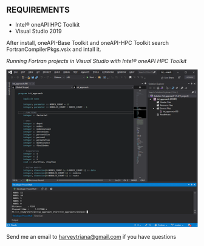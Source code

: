 ## REQUIREMENTS

- Intel® oneAPI HPC Toolkit
- Visual Studio 2019

After install, oneAPI-Base Toolkit and oneAPI-HPC Toolkit search FortranCompilerPkgs.vsix and intall it.

*Running Fortran projects in Visual Studio with Intel® oneAPI HPC Toolkit*

![Fortran + Visual Studio](https://github.com/harveytriana/TspApproach/blob/master/Fortran/vs_ifort.png)

Send me an email to harveytriana@gmail.com if you have questions




